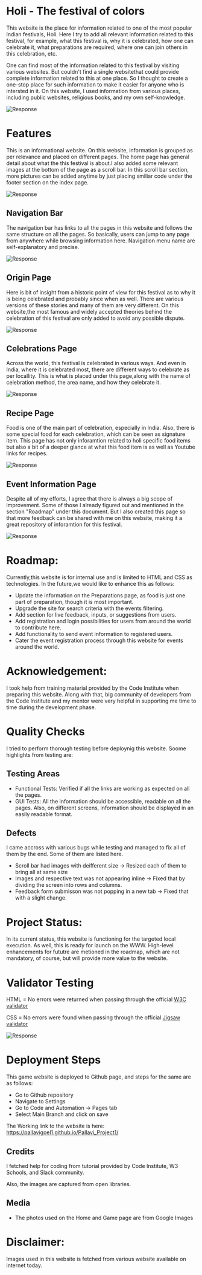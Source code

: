 # Holi - The festival of colors

This website is the place for information related to one of the most popular Indian festivals, Holi. Here I try to add all relevant information related to this festival, for example, what this festival is, why it is celebrated, how one can celebrate it, what preparations are required, where one can join others in this celebration, etc. 

One can find most of the information related to this festival by visiting various websites. But couldn't find a single websitethat could  provide complete information related to this at one place. So I thought to create a one-stop place for such information to make it easier for anyone who is intersted in it. On this website, I used information from various places, including public websites, religious books, and my own self-knowledge.

![Response](images/project1screenshot.png)

# Features
This is an informational website. On this website, information is grouped as per relevance and placed on different pages. The home page has general detail about what the this festival is about.I also added some relevant images at the bottom of the page as a scroll bar. In this scroll bar section, more pictures can be added anytime by just placing smiliar code under the footer section on the index page.
 
![Response](images/indexscreenshot.png)
## Navigation Bar
The navigation bar has links to all the pages in this website and follows the same structure on all the pages. So basically, users can jump to any page from anywhere while browsing information here. Navigation menu name are self-explanatory and precise. 

![Response](images/navscreenshot.png)

## Origin Page
Here is bit of insight from a historic point of view for this festival as to why it is being celebrated and probably since when as well. There are various versions of these stories and many of them are very different. On this website,the most famous and widely accepted theories behind the celebration of this festival are only added to avoid any possible dispute.

![Response](images/storyscreenshot.png)

## Celebrations Page
Across the world, this festival is celebrated in various ways. And even in India, where it is celebrated most, there are different ways to celebrate as per locallity. This is what is placed under this page,along with the name of celebration method, the area name, and how they celebrate it.

![Response](images/celebrationscreenshot.png)

## Recipe Page
Food is one of the main part of celebration, especially in India. Also, there is some special food for each celebration, which can be seen as signature item. This page has not only inforamtion related to holi specific food items but also a bit of a deeper glance at what this food item is as well as Youtube links for recipes.

![Response](images/recipescreenshot.png)

## Event Information Page
Despite all of my efforts, I agree that there is always a big scope of improvement. Some of those I already figured out and mentioned in the section "Roadmap" under this document. But I also created this page so that more feedback can be shared with me on this website, making it a great repository of inforamtion for this festival.

![Response](images/eventinfoscreenshot.png)
 
# Roadmap:

Currently,this website is for internal use and is limited to HTML and CSS as technologies. In the future,we would like to enhance this as follows:
- Update the information on the Preparations page, as food is just one part of preparation, though it is most important.
- Upgrade the site for search criteria with the events filtering.
- Add section for live feedback, inputs, or suggestions from users.
- Add registration and login possibilities for users from around the world to contribute here.
- Add functionality to send event information to registered users.
- Cater the event registration process through this website for events around the world.

# Acknowledgement:

I took help from training material provided by the Code Institute when preparing this website. Along with that, big community of developers from the Code Institute and my mentor were very helpful in supporting me time to time during the development phase.

# Quality Checks

I tried to perform thorough testing before deploynig this website. Soome highlights from testing are:

## Testing Areas
- Functional Tests: Verified if all the links are working as expected on all the pages.
- GUI Tests: All the information should be accessible, readable on all the pages. Also, on different screens, information should be displayed in an easily readable format.

## Defects
I came accross with various bugs while testing and managed to fix all of them by the end. Some of them are listed here.
- Scroll bar had images with deifferent size -> Resized each of them to bring all at same size
- Images and respective text was not appearing inline -> Fixed that by dividing the screen into rows and columns.
- Feedback form submisson was not popping in a new tab -> Fixed that with a slight change.

# Project Status:

In its current status, this website is functioning for the targeted local execution. As well, this is ready for launch on the WWW. High-level enhancements for fututre are metioned in the roadmap, which are not mandatory, of course, but will provide more value to the website.

# Validator Testing

HTML =
        No errors were returned when passing through the official [W3C validator](https://validator.w3.org)

CSS =
        No errors were found when passing through the official [Jigsaw validator](https://jigsaw.w3.org/css-validator )
        
![Response](images/performensScreenshot%202023-08-29%20222421.png)


# Deployment Steps

This game website is deployed to Github page, and steps for the same are as follows:
- Go to Github repository
- Navigate to Settings
- Go to Code and Automation -> Pages tab
- Select Main Branch and click on save

The Working link to the website is here: https://pallavigoel1.github.io/Pallavi_Project1/

## Credits 

I fetched help for coding from tutorial provided by Code Institute, W3 Schools, and Slack community.

Also, the images are captured from open libraries.

## Media

- The photos used on the Home and Game page are from Google Images
# Disclaimer:

Images used in this website is fetched from various website available on internet today. 

